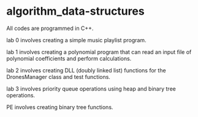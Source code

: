 # algorithm_data-structures
All codes are programmed in C++. 

lab 0 involves creating a simple music playlist program.

lab 1 involves creating a polynomial program that can read an input file of polynomial coefficients and perform calculations.

lab 2 involves creating DLL (doubly linked list) functions for the DronesManager class and test functions.

lab 3 involves priority queue operations using heap and binary tree operations. 

PE involves creating binary tree functions. 
